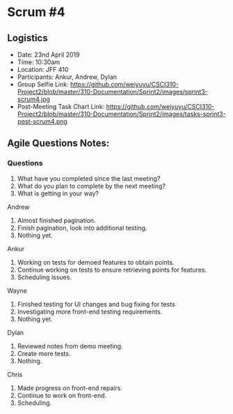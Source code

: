 # Scrum #4

## Logistics
- Date: 23nd April 2019
- Time: 10:30am
- Location: JFF 410
- Participants: Ankur, Andrew, Dylan
- Group Selfie Link: https://github.com/weiyuyu/CSCI310-Project2/blob/master/310-Documentation/Sprint2/images/sprint3-scrum4.jpg
- Post-Meeting Task Chart Link: https://github.com/weiyuyu/CSCI310-Project2/blob/master/310-Documentation/Sprint2/images/tasks-sprint3-post-scrum4.png

## Agile Questions Notes:

### Questions
1. What have you completed since the last meeting?
2. What do you plan to complete by the next meeting?
3. What is getting in your way?

 
Andrew
1. Almost finished pagination.
2. Finish pagination, look into additional testing.
3. Nothing yet.

Ankur
1. Working on tests for demoed features to obtain points.
2. Continue working on tests to ensure retrieving points for features.
3. Scheduling issues.

Wayne
1. Finished testing for UI changes and bug fixing for tests
2. Investigating more front-end testing requirements.
3. Nothing yet.

Dylan
1. Reviewed notes from demo meeting.
2. Create more tests. 
3. Nothing.

Chris
1. Made progress on front-end repairs.
2. Continue to work on front-end.
3. Scheduling.
